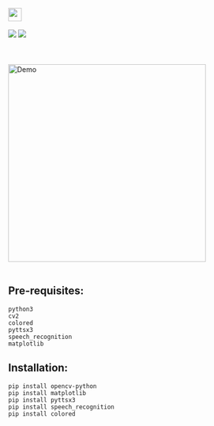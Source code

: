 <a href="https://github.com/Kushal997-das/Project-Guidance/blob/main/Python/Basic%20Projects/Capture%20Image/readme.md"><img height="27" src="https://img.shields.io/badge/Capture Image-blue.svg?&style=for-the-badge&logo=kushaldas&logoColor=blue" /> </a> <br>  <br>
![](https://img.shields.io/badge/Programming_Language-Python-yellow.svg)
![](https://img.shields.io/badge/Main_Tool_Used-cv2-orange.svg) <br><br><br><br>
<img align='center' alt='Demo' width='400px' src="https://github.com/SamarpanCoder2002/Project-Guidance/blob/main/Desktop%20Application/Basic/Python/Capture%20Image/Documents/docs.gif?raw=true"/> <br> <br>

Pre-requisites:
---------------
    python3
    cv2
    colored
    pyttsx3
    speech_recognition
    matplotlib
    
Installation:
------------
    pip install opencv-python
    pip install matplotlib
    pip install pyttsx3
    pip install speech_recognition
    pip install colored
    
